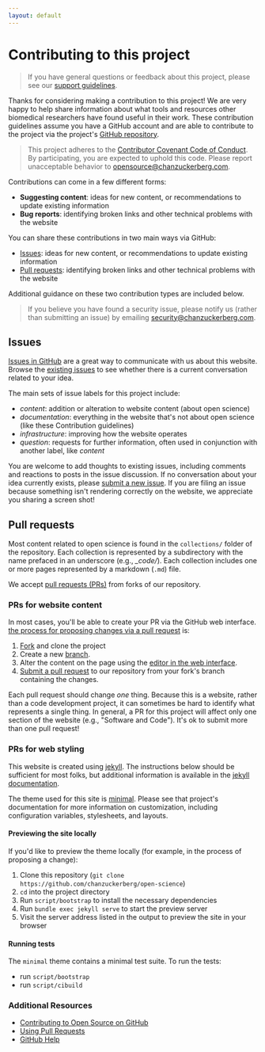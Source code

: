 ```yaml
---
layout: default
---
```


# Contributing to this project

> If you have general questions or feedback about this project,
> please see our [support guidelines](/open-science/SUPPORT).

Thanks for considering making a contribution to this project!
We are very happy to help share information about what tools and resources
other biomedical researchers have found useful in their work.
These contribution guidelines assume you have a GitHub account
and are able to contribute to the project via the project's [GitHub repository](https://github.com/chanzuckerberg/open-science).

> This project adheres to the [Contributor Covenant Code of Conduct](/open-science/CODE_OF_CONDUCT).
> By participating, you are expected to uphold this code.
> Please report unacceptable behavior to opensource@chanzuckerberg.com.

Contributions can come in a few different forms:

- **Suggesting content**: ideas for new content, or recommendations to update existing information
- **Bug reports**: identifying broken links and other technical problems with the website

You can share these contributions in two main ways via GitHub:

- [Issues](#issues): ideas for new content, or recommendations to update existing information
- [Pull requests](#pull-requests): identifying broken links and other technical problems with the website

Additional guidance on these two contribution types are included below.

> If you believe you have found a security issue,
> please notify us (rather than submitting an issue)
> by emailing security@chanzuckerberg.com.

## Issues

[Issues in GitHub](https://docs.github.com/en/issues/tracking-your-work-with-issues/about-issues) are a great way to communicate with us about this website.
Browse the [existing issues](https://github.com/chanzuckerberg/open-science/issues) to see whether there is a current conversation related to your idea.

The main sets of issue labels for this project include:

- *content*: addition or alteration to website content (about open science)
- *documentation*: everything in the website that's not about open science (like these Contribution guidelines)
- *infrastructure*: improving how the website operates
- *question*: requests for further information, often used in conjunction with another label, like *content*

You are welcome to add thoughts to existing issues,
including comments and reactions to posts in the issue discussion.
If no conversation about your idea currently exists,
please [submit a new issue](https://github.com/chanzuckerberg/open-science/issues/new).
If you are filing an issue because something isn't rendering correctly on the website,
we appreciate you sharing a screen shot!

## Pull requests

Most content related to open science is found in the `collections/` folder of the repository.
Each collection is represented by a subdirectory with the name prefaced in an underscore (e.g., *_code/*).
Each collection includes one or more pages represented by a markdown (`.md`) file.

We accept [pull requests (PRs)](https://docs.github.com/en/github/collaborating-with-pull-requests/proposing-changes-to-your-work-with-pull-requests/about-pull-requests) from forks of our repository.

### PRs for website content

In most cases, you'll be able to create your PR via the GitHub web interface.
[the process for proposing changes via a pull request](https://guides.github.com/introduction/flow/) is:

1. [Fork](https://github.com/chanzuckerberg/open-science/fork) and clone the project
2. Create a new [branch](https://docs.github.com/en/github/collaborating-with-pull-requests/proposing-changes-to-your-work-with-pull-requests/creating-and-deleting-branches-within-your-repository).
5. Alter the content on the page using the [editor in the web interface](https://docs.github.com/en/repositories/working-with-files/managing-files/editing-files).
6. [Submit a pull request](https://github.com/chanzuckerberg/open-science/compare) to our repository from your fork's branch containing the changes.

Each pull request should change *one* thing. Because this is a website, rather than a code development project, it can sometimes be hard to identify what represents a single thing. In general, a PR for this project will affect only one section of the website (e.g., "Software and Code"). It's ok to submit more than one pull request!

### PRs for web styling

This website is created using [jekyll](https://jekyllrb.com/).
The instructions below should be sufficient for most folks,
but additional information is available in the [jekyll documentation](https://jekyllrb.com/docs/).

The theme used for this site is [minimal](https://github.com/pages-themes/minimal).
Please see that project's documentation for more information on customization, 
including configuration variables, stylesheets, and layouts.

#### Previewing the site locally

If you'd like to preview the theme locally (for example, in the process of proposing a change):

1. Clone this repository (`git clone https://github.com/chanzuckerberg/open-science`)
2. `cd` into the project directory
3. Run `script/bootstrap` to install the necessary dependencies
4. Run `bundle exec jekyll serve` to start the preview server
5. Visit the server address listed in the output to preview the site in your browser

#### Running tests

The `minimal` theme contains a minimal test suite. 
To run the tests:
- run `script/bootstrap`
- run `script/cibuild`

### Additional Resources

* [Contributing to Open Source on GitHub](https://guides.github.com/activities/contributing-to-open-source/)
* [Using Pull Requests](https://help.github.com/articles/using-pull-requests/)
* [GitHub Help](https://help.github.com)
